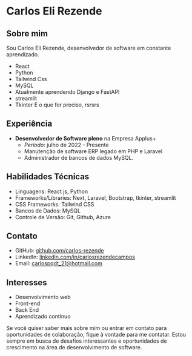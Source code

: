 # Carlos Eli Rezende

## Sobre mim

Sou Carlos Eli Rezende, desenvolvedor de software em constante aprendizado.
- React
- Python
- Tailwind Css
- MySQL
- Atualmente aprendendo Django e FastAPI
- streamlit
- Tkinter
  E o que for preciso, rsrsrs

## Experiência

- **Desenvolvedor de Software pleno** na Empresa Applus+
  - *Período*: julho de 2022 - Presente
  - Manutenção de software ERP legado em PHP e Laravel
  - Administrador de bancos de dados MySQL.

<!--## Projetos Destacados

- [Projeto XYZ](link-para-o-repositório) - Um aplicativo web desenvolvido em React que permite aos usuários fazerem XYZ.
- [Projeto ABC](link-para-o-repositório) - Uma aplicação de gerenciamento de tarefas construída com React e Tailwind CSS.
-->
## Habilidades Técnicas

- Linguagens: React js, Python
- Frameworks/Libraries: Next, Laravel, Bootstrap, tkinter, streamlit
- CSS Frameworks: Tailwind CSS
- Bancos de Dados: MySQL
- Controle de Versão: Git, Github, Azure

## Contato

- GitHub: [github.com/carlos-rezende](https://github.com/carlos-rezende)
- LinkedIn: [linkedin.com/in/carlosrezendecampos](www.linkedin.com/in/carlosrezendecampos)
- Email: carlospqdt_21@hotmail.com

## Interesses

- Desenvolvimento web
- Front-end
- Back End
- Aprendizado contínuo

Se você quiser saber mais sobre mim ou entrar em contato para oportunidades de colaboração, fique à vontade para me contatar. Estou sempre em busca de desafios interessantes e oportunidades de crescimento na área de desenvolvimento de software.
